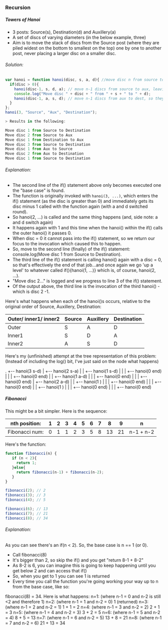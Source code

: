 ### Recursion
##### Towers of Hanoi
* 3 posts: Source(s), Destination(d) and Auxillery(a)
* A set of discs of varying diameters (in the below example, three)
* Aim is to move the stack of discs from the Source post (where they are piled widest on the bottom to smallest on the top) one by one to another post, never placing a larger disc on a smaller disc.

###### Solution:
```javascript
var hanoi = function hanoi(disc, s, a, d){ //move disc n from source to dest
  if(disc > 0){
    hanoi(disc-1, s, d, a); // move n-1 discs from source to aux, leaving the bigger one (above on dest)
    console.log("Move disc " + disc + " from " + s + " to " + d);
    hanoi(disc-1, a, s, d); // move n-1 discs from aux to dest, so they all sit on top of biggest disc, n
  }
};
hanoi(3, "Source", "Aux", "Destination");

> Results in the following:

Move disc 1 from Source to Destination
Move disc 2 from Source to Aux
Move disc 1 from Destination to Aux
Move disc 3 from Source to Destination
Move disc 1 from Aux to Source
Move disc 2 from Aux to Destination
Move disc 1 from Source to Destination
```

###### Explanation:
* The second line of the if() statement above only becomes executed one the "base case" is found.
* The function is originally invoked with `hanoi(3, ...)`, which enters the if() statement (as the disc is greater than 0) and immediately gets its disc minus 1 called with the function again (with a and d switched round).
* So hanoi(2, ...) is called and the same thing happens (and, side note: a and d switch again)
* It happens again with 1 and this time when the hanoi() within the if() calls the outer hanoi() it passes 0.
* When disc = 0 it cannot pass into the if() statement, so we return our focus to the invocation which caused this to happen.
* So, move to the second line (finally) of the if() statement: console.log(Move disc 1 from Source to Destination).
* The third line of the if() statement is calling hanoi() again with a disc = 0, so that's effectively the end of that job...and once again we go 'up a level' to whatever called if(){hanoi(1, ...)} which is, of course, hanoi(2, ...).
* "Move disc 2..." is logged and we progress to line 3 of the if() statement.
* Of the output above, the third line is the invocation of the third hanoi() - which is disc 2 -1.

Here's what happens when each of the hanoi()s occurs, relative to the original order of Source, Auxillery, Destination:


Outer/ inner1/ inner2| Source | Auxillery | Destination
--- | --- | --- | ---
Outer | S | A | D
Inner1 | S | D | A
Inner2 | A | S | D

Here's my (unfinished) attempt at the tree representation of this problem:
(Instead of including the log() bit, I've just said on the node what happens)

.
+-- hanoi(3 s-d)
|   +-- hanoi(2 s-a)
|   |   +-- hanoi(1 s-d)
|   |   |   +-- hanoi(0 end)
|   |   |   +-- hanoi(0 end)
|   |   +-- hanoi(1 a-d)
|   |   |   +-- hanoi(0 end)
|   |   |   +-- hanoi(0 end)
|   +-- hanoi(2 a-d)
|   |   +-- hanoi(1  )
|   |   |   +-- hanoi(0 end)
|   |   |   +-- hanoi(0 end)
|   |   +-- hanoi(1  )
|   |   |   +-- hanoi(0 end)
|   |   |   +-- hanoi(0 end)


##### Fibonacci
This might be a bit simpler.
Here is the sequence:

|nth position: | 1   | 2   | 3   | 4   | 5   | 6   | 7   | 8   | 9  | n   |
| --- | --- | --- | --- | --- | --- | --- | --- | --- | ---| --- |
| Fibonacci num: | 0   | 1   | 1   | 2   | 3   | 5   | 8   | 13  | 21 | n-1 + n-2 |


Here's the function:
```javascript
function fibonacci(n) {
   if (n < 2){
     return 1;
   }else{
     return fibonacci(n-1) + fibonacci(n-2);
   }
}

fibonacci(2); // 2
fibonacci(3); // 3
fibonacci(4); // 5

fibonacci(6); // 13
fibonacci(7); // 21
fibonacci(8); // 34
```

###### Explanation:
As you can see there's an if(n < 2). So, the base case is n == 1 (or 0).

* Call fibonacci(8)
* It's bigger than 2, so skip the if() and you get "return 8-1 + 8-2"
* As 8-2 is 6, you can imagine this is going to keep happening until you get below 2 and can access that if()
* So, when you get to 1 you can see 1 is returned
* Every time you call the function you're going working your way up to n from the base case, like so:

fibonacci(8) = 34. Here is what happens:
n=1: (where n-1 = 0 and n-2 is still <2 and therefore 1)
n=2: (where n-1 = 1 and n-2 = 0)  1 (returned)
n=3: (where n-1 = 2 and n-2 = 1)  1 + 1 = 2
n=4: (where n-1 = 3 and n-2 = 2)  2 + 1 = 3
n=5: (where n-1 = 4 and n-2 = 3)  3 + 2 = 5
n=6: (where n-1 = 5 and n-2 = 4)  8 + 5 = 13
n=7: (where n-1 = 6 and n-2 = 5)  13 + 8 = 21
n=8: (where n-1 = 7 and n-2 = 6)  21 + 13 = 34
